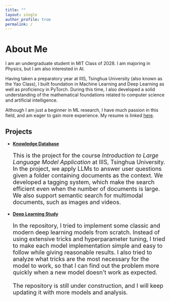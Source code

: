 ```yaml
---
title: ""
layout: single
author_profile: true
permalink: /
---
```


# About Me

I am an undergraduate student in MIT Class of 2028. I am majoring in Physics, but I am also interested in AI.

Having taken a preparatory year at IIIS, Tsinghua University (also known as the Yao Class), I built foundation in Machine Learning and Deep Learning as well as proficiency in PyTorch. During this time, I also developed a solid understanding of the mathematical foundations related to computer science and artificial intelligence.

Although I am just a beginner in ML research, I have much passion in this field, and am eager to gain more experience. My resume is linked [here](/assets/pdf/cv.pdf).

## Projects

- [**Knowledge Database**](https://github.com/Hidden-Hyperparameter/llm_project)

    <p style="font-size: 18px;">This is the project for the course <i>Introduction to Large Language Model Application</i> at IIIS, Tsinghua University. In the project, we apply LLMs to answer user questions given a folder containing documents as the context. We developed a tagging system, which make the search efficient even when the number of documents is large. We also support semantic search for multimodal documents, such as images and videos.</p>

- [**Deep Learning Study**](https://github.com/Hidden-Hyperparameter/DeepLearning)

    <p style="font-size: 18px;">In the repository, I tried to implement some classic and modern deep learning models from scratch. Instead of using extensive tricks and hyperparameter tuning, I tried to make each model implementation simple and easy to follow while giving reasonable results. I also tried to analyze what tricks are the most necessary for the model to work, so that I can find out the problem more quickly when a new model doesn't work as expected.
    <br><br>
    The repository is still under construction, and I will keep updating it with more models and analysis.</p>
